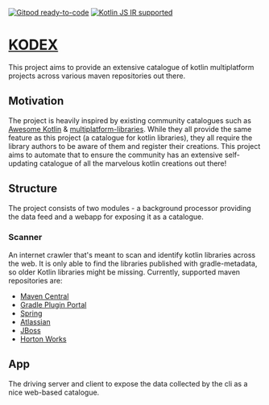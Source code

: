 [![Gitpod ready-to-code](https://img.shields.io/badge/gitpod-ready--to--code-blue?logo=gitpod&style=flat-square)](https://gitpod.io/#https://github.com/mpetuska/kodex)
[![Kotlin JS IR supported](https://img.shields.io/badge/Kotlin%2FJS-IR%20supported-yellow?style=flat-square&logo=kotlin)](https://kotl.in/jsirsupported)

# [KODEX](https://www.kodex.ml)

This project aims to provide an extensive catalogue of kotlin multiplatform projects across various
maven repositories
out there.

## Motivation

The project is heavily inspired by existing community catalogues such
as [Awesome Kotlin](https://github.com/KotlinBy/awesome-kotlin)
& [multiplatform-libraries](https://github.com/icerockdev/multiplatform-libraries). While they all
provide the same
feature as this project (a catalogue for kotlin libraries), they all require the library authors to
be aware of them and
register their creations. This project aims to automate that to ensure the community has an
extensive self-updating
catalogue of all the marvelous kotlin creations out there!

## Structure

The project consists of two modules - a background processor providing the data feed and a webapp
for exposing it as a
catalogue.

### Scanner

An internet crawler that's meant to scan and identify kotlin libraries across the web. It is only
able to find the
libraries published with gradle-metadata, so older Kotlin libraries might be missing. Currently,
supported maven
repositories are:

* [Maven Central](https://repo1.maven.org/maven2)
* [Gradle Plugin Portal](https://plugins.gradle.org/m2)
* [Spring](https://repo.spring.io/release)
* [Atlassian](https://packages.atlassian.com/content/repositories/atlassian-public)
* [JBoss](https://repository.jboss.org/nexus/content/repositories/releases)
* [Horton Works](https://repo.hortonworks.com/content/repositories/releases)

## App

The driving server and client to expose the data collected by the cli as a nice web-based catalogue. 
